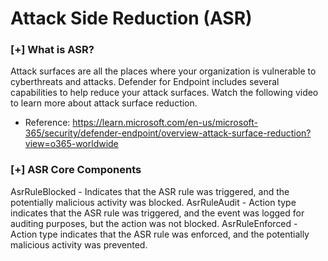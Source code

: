 # Attack Side Reduction (ASR)

### [+] What is ASR?
Attack surfaces are all the places where your organization is vulnerable to cyberthreats and attacks. Defender for Endpoint includes several capabilities to help reduce your attack surfaces. Watch the following video to learn more about attack surface reduction.
- Reference: https://learn.microsoft.com/en-us/microsoft-365/security/defender-endpoint/overview-attack-surface-reduction?view=o365-worldwide

### [+] ASR Core Components 
AsrRuleBlocked -  Indicates that the ASR rule was triggered, and the potentially malicious activity was blocked.
AsrRuleAudit - Action type indicates that the ASR rule was triggered, and the event was logged for auditing purposes, but the action was not blocked. 
AsrRuleEnforced -  Action type indicates that the ASR rule was enforced, and the potentially malicious activity was prevented.
